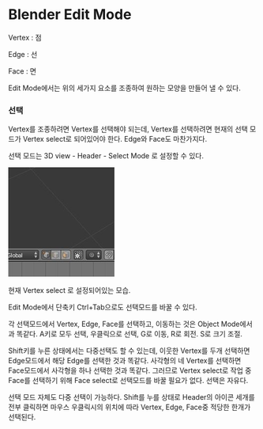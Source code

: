 # Blender Edit Mode

Vertex : 점

Edge : 선

Face : 면



Edit Mode에서는 위의 세가지 요소를 조종하여 원하는 모양을 만들어 낼 수 있다. 



### 선택

Vertex를 조종하려면 Vertex를 선택해야 되는데, Vertex를 선택하려면 현재의 선택 모드가 Vertex select로 되어있어야 한다. Edge와 Face도 마찬가지다. 

선택 모드는 3D view - Header - Select Mode 로 설정할 수 있다.

![image](./SelectMode.JPG)

현재 Vertex select 로 설정되어있는 모습.

Edit Mode에서 단축키 Ctrl+Tab으로도 선택모드를 바꿀 수 있다.



각 선택모드에서 Vertex, Edge, Face를 선택하고, 이동하는 것은 Object Mode에서과 똑같다. A키로 모두 선택, 우클릭으로 선택, G로 이동, R로 회전. S로 크기 조절.

Shift키를 누른 상태에서는 다중선택도 할 수 있는데, 이웃한 Vertex를 두개 선택하면 Edge모드에서 해당 Edge를 선택한 것과 똑같다. 사각형의 네 Vertex를 선택하면 Face모드에서 사각형을 하나 선택한 것과 똑같다. 그러므로 Vertex select로 작업 중 Face를 선택하기 위해 Face select로 선택모드를 바꿀 필요가 없다. 선택은 자유다.



선택 모드 자체도 다중 선택이 가능하다. Shift를 누를 상태로 Header의 아이콘 세개를 전부 클릭하면 마우스 우클릭시의 위치에 따라 Vertex, Edge, Face중 적당한 한개가 선택된다. 

